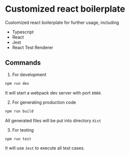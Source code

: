 # Customized react boilerplate

Customized react boilerplate for further usage, including

- Typescript
- React
- Jest
- React Test Renderer

## Commands

1. For development

```bash
npm run dev
```

It will start a webpack dev server with port `8080`.

2. For generating production code

```bash
npm run build
```

All generated files will be put into directory `dist`

3. For testing

```bash
npm run test
```

It will use `Jest` to execute all test cases.
